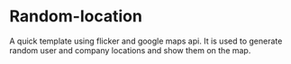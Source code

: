 # Random-location

A quick template using flicker and google maps api. It is used to generate random user and company locations and show them on the map.
